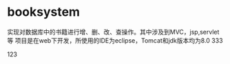 # booksystem
  实现对数据库中的书籍进行增、删、改、查操作。其中涉及到MVC，jsp,servlet等
  项目是在web下开发，所使用的IDE为eclipse，Tomcat和jdk版本均为8.0
333

123

